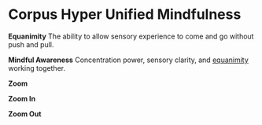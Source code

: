 # Corpus Hyper Unified Mindfulness

<a name="equanimity"></a>**Equanimity** The ability to allow sensory experience to come and go without push and pull.

**Mindful Awareness** Concentration power, sensory clarity, and [equanimity](#equanimity) working together.

**Zoom**

**Zoom In**

**Zoom Out**
